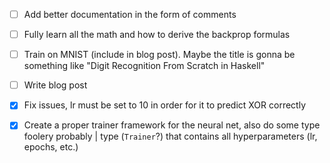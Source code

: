 - [ ] Add better documentation in the form of comments
- [ ] Fully learn all the math and how to derive the backprop formulas
- [ ] Train on MNIST (include in blog post). Maybe the title is gonna be something like "Digit Recognition From Scratch in Haskell"
- [ ] Write blog post

- [x] Fix issues, lr must be set to 10 in order for it to predict XOR correctly
- [x] Create a proper trainer framework for the neural net, also do some type foolery probably | type (`Trainer`?) that contains all hyperparameters (lr, epochs, etc.)

